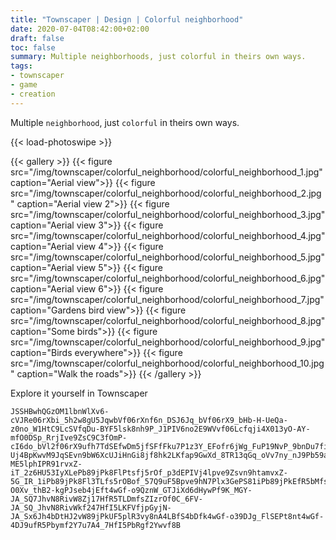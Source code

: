 ```yaml
---
title: "Townscaper | Design | Colorful neighborhood"
date: 2020-07-04T08:42:00+02:00
draft: false
toc: false
summary: Multiple neighborhoods, just colorful in theirs own ways.
tags:
- townscaper
- game
- creation
---
```


Multiple `neighborhood`, just `colorful` in theirs own ways.

{{< load-photoswipe >}}

{{< gallery >}}
  {{< figure src="/img/townscaper/colorful_neighborhood/colorful_neighborhood_1.jpg" caption="Aerial view">}}
  {{< figure src="/img/townscaper/colorful_neighborhood/colorful_neighborhood_2.jpg" caption="Aerial view 2">}}
  {{< figure src="/img/townscaper/colorful_neighborhood/colorful_neighborhood_3.jpg" caption="Aerial view 3">}}
  {{< figure src="/img/townscaper/colorful_neighborhood/colorful_neighborhood_4.jpg" caption="Aerial view 4">}}
  {{< figure src="/img/townscaper/colorful_neighborhood/colorful_neighborhood_5.jpg" caption="Aerial view 5">}}
  {{< figure src="/img/townscaper/colorful_neighborhood/colorful_neighborhood_6.jpg" caption="Aerial view 6">}}
  {{< figure src="/img/townscaper/colorful_neighborhood/colorful_neighborhood_7.jpg" caption="Gardens bird view">}}
  {{< figure src="/img/townscaper/colorful_neighborhood/colorful_neighborhood_8.jpg" caption="Some birds">}}
  {{< figure src="/img/townscaper/colorful_neighborhood/colorful_neighborhood_9.jpg" caption="Birds everywhere">}}
  {{< figure src="/img/townscaper/colorful_neighborhood/colorful_neighborhood_10.jpg" caption="Walk the roads">}}
{{< /gallery >}}

Explore it yourself in Townscaper

```text
JSSHBwhQGzOM1lbnWlXv6-cVJRe06rXbi_5h2w8gU5JqwbVf06rXnf6n_DSJ6Jq_bVf06rX9_bHb-H-UeQa-z0no_W1HtC9LcSVfqDu-BYF5lsk8nh9P_J1PIV6no2E9WVvf06Lcfqji4X013yO-AY-mfO0DSp_RrjIve9ZsC9C3fOmP-cI6do_bVl2f06rX9ufh7TdSEfwDm5jfSFfFku7P1z3Y_EFofr6jWg_FuP19NvP_9bnDu7fiznWWvy85nvD17_lpd3PR9tqd3Ps9pOamv5JR8nI5LK5nWivy8VnP-Uj4BpKwvM9JqSEvn9bW6XcUJiHnGi8jf8hk2LKfap9GwXd_8TR13qGq_oVv7ny_nJ9Pb59a0W1nlKq_Hb89j9DJfR5bMfs5rOf_pz8TUlufr6jWf96fozXXiPHNE5PX5faynNWvf8hkvy8VnP-ME5lphIPR91rvxZ-iT_2z6HU53IyXLePb89jPk8FlPtsfj5rOf_p3dEPIVj4lpve9Zsvn9htamvxZ-5G_IR_1iPb89jPk8Fl3TLfs5rOBof_57Q9uF5Bpve9hN7Plx3GePS81iPb89jPkEfR5bMfsp3tqv6A6nfCQ-O0Xv_thB2-kgPJseb4jEft4wGf-o9QznW_GTJiXd6dHywPf9K_MGY-JA_SQ7JhvN8RivW8Zj17HfR5TLDmfsZIzrOf0C_6FV-JA_SQ_JhvN8RivWkf247HfI5LKFVfjpGyjN-JA_Sx6Jh4bDtHJ2vW89jPkUF5plR3vy8nA4LBfS4bDfk4wGf-o39DJg_FlSEPt8nt4wGf-4DJ9ufR5Pbymf2Y7u7A4_7HfI5PbRgf2Ywvf8B
```
